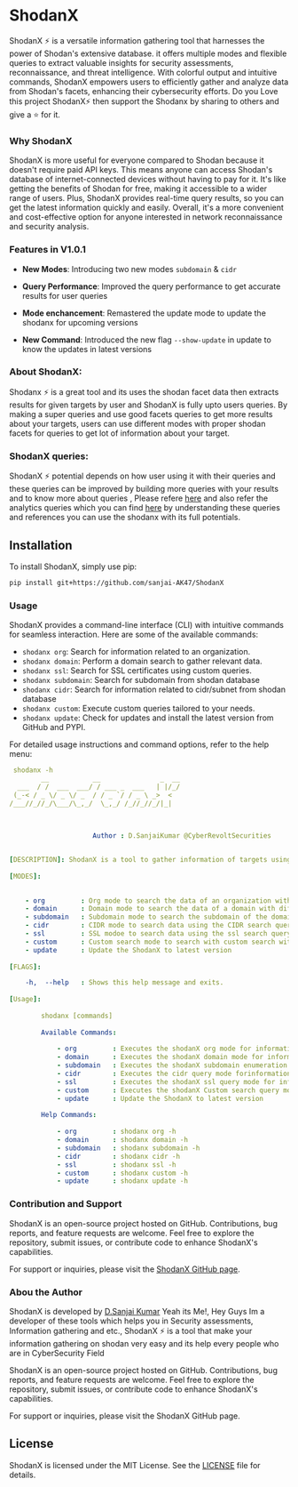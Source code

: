 # ShodanX

ShodanX ⚡ is a versatile information gathering tool that harnesses the power of Shodan's extensive database. it offers multiple modes and flexible queries to extract valuable insights for security assessments, reconnaissance, and threat intelligence. With colorful output and intuitive commands, ShodanX empowers users to efficiently gather and analyze data from Shodan's facets, enhancing their cybersecurity efforts. Do you Love this project ShodanX⚡ then support the Shodanx by sharing to others
and give a ⭐ for it.

### Why ShodanX

ShodanX is more useful for everyone compared to Shodan because it doesn't require paid API keys. This means anyone can access Shodan's database of internet-connected devices without having to pay for it. It's like getting the benefits of Shodan for free, making it accessible to a wider range of users. Plus, ShodanX provides real-time query results, so you can get the latest information quickly and easily. Overall, it's a more convenient and cost-effective option for anyone interested in network reconnaissance and security analysis.


### Features in V1.0.1

- **New Modes**: Introducing two new modes `subdomain` & `cidr` 
  
- **Query Performance**: Improved the query performance to get accurate results for user queries
  
- **Mode enchancement**: Remastered the update mode to update the shodanx for upcoming versions

- **New Command**: Introduced the new flag `--show-update` in update to know the updates in latest versions

### About ShodanX:

Shodanx ⚡ is a great tool and its uses the shodan facet data then extracts results for given targets by user and ShodanX is fully upto users queries. By making a 
super queries and use good facets queries to get more results about your targets, users can use different modes with proper shodan facets for queries to get lot 
of information about your target.

### ShodanX queries:

ShodanX ⚡ potential depends on how user using it with their queries and these queries can be improved by building more queries with your results
and to know more about queries , Please refere [here](https://www.shodan.io/search/filters) and also refer the analytics queries which you can find [here](https://www.shodan.io/search/facet?query=&facet=asn)
by understanding these queries and references you can use the shodanx with its full potentials.

## Installation

To install ShodanX, simply use pip:

```bash
pip install git+https://github.com/sanjai-AK47/ShodanX
```

### Usage

ShodanX provides a command-line interface (CLI) with intuitive commands for seamless interaction. Here are some of the available commands:

- `shodanx org`: Search for information related to an organization.
- `shodanx domain`: Perform a domain search to gather relevant data.
- `shodanx ssl`: Search for SSL certificates using custom queries.
- `shodanx subdomain`: Search for subdomain from shodan database
- `shodanx cidr`: Search for information related to cidr/subnet from shodan database
- `shodanx custom`: Execute custom queries tailored to your needs.
- `shodanx update`: Check for updates and install the latest version from GitHub and PYPI.

For detailed usage instructions and command options, refer to the help menu:

```yaml
 shodanx -h
        __           __               _  __
  ___  / /  ___  ___/ / ___ _  ___   | |/_/
 (_-< / _ \/ _ \/ _  / / _ `/ / _ \ _>  <  
/___//_//_/\___/\_,_/  \_,_/ /_//_//_/|_|  
                                           

    
                     Author : D.SanjaiKumar @CyberRevoltSecurities


[DESCRIPTION]: ShodanX is a tool to gather information of targets using shodan dorks⚡.
          
[MODES]: 
                                  

    - org         : Org mode to search the data of an organization with different types of facet in shodan
    - domain      : Domain mode to search the data of a domain with different types of facet in shodan
    - subdomain   : Subdomain mode to search the subdomain of the domain from shodan database
    - cidr        : CIDR mode to search data using the CIDR search query with different types of facet in shodan
    - ssl         : SSL modoe to search data using the ssl search query with different types of facet in shodan
    - custom      : Custom search mode to search with custom search with different types of facet shodan
    - update      : Update the ShodanX to latest version 
    
[FLAGS]: 

    -h,  --help   : Shows this help message and exits.
              
[Usage]: 
          
        shodanx [commands]
        
        Available Commands:
    
            - org         : Executes the shodanX org mode for information gathering
            - domain      : Executes the shodanX domain mode for information gathering
            - subdomain   : Executes the shodanX subdomain enumeration query mode for information gathering
            - cidr        : Executes the cidr query mode forinformation gathering
            - ssl         : Executes the shodanX ssl query mode for information gathering
            - custom      : Executes the shodanX Custom search query mode for information gathering
            - update      : Update the ShodanX to latest version 
            
        Help Commands:
        
            - org         : shodanx org -h
            - domain      : shodanx domain -h
            - subdomain   : shodanx subdomain -h
            - cidr        : shodanx cidr -h
            - ssl         : shodanx ssl -h
            - custom      : shodanx custom -h
            - update      : shodanx update -h
```

### Contribution and Support

ShodanX is an open-source project hosted on GitHub. Contributions, bug reports, and feature requests are welcome. Feel free to explore the repository, submit issues, or contribute code to enhance ShodanX's capabilities.

For support or inquiries, please visit the [ShodanX GitHub page](https://github.com/sanjai-AK47/ShodanX).

### Abou the Author

ShodanX is developed by [D.Sanjai Kumar](https://www.linkedin.com/in/d-sanjai-kumar-109a7227b) Yeah its Me!, Hey Guys Im a developer of these tools which helps you in Security assessments, Information gathering and etc., ShodanX ⚡ is a tool that make your information gathering on shodan very easy and its help every people who are in CyberSecurity Field

ShodanX is an open-source project hosted on GitHub. Contributions, bug reports, and feature requests are welcome. Feel free to explore the repository, submit issues, or contribute code to enhance ShodanX's capabilities.

For support or inquiries, please visit the ShodanX GitHub page.

## License

ShodanX is licensed under the MIT License. See the [LICENSE](https://github.com/sanjai-AK47/ShodanX/blob/main/LICENSE) file for details.

